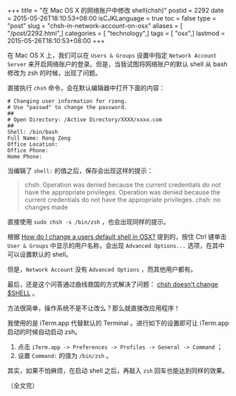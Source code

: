 +++
title = "在 Mac OS X 的网络账户中修改 shell(chsh)"
postid = 2292
date = 2015-05-26T18:10:53+08:00
isCJKLanguage = true
toc = false
type = "post"
slug = "chsh-in-network-account-on-osx"
aliases = [ "/post/2292.html",]
categories = [ "technology",]
tags = [ "osx",]
lastmod = 2015-05-26T18:10:53+08:00
+++


在 Mac OS X 上，我们可以在 `Users & Groups` 设置中指定 `Network Account Server` 来开启网络账户的登录。但是，当我试图将网络账户的默认 shell 从 bash 修改为 zsh 的时候，出现了问题。

<!--more-->
直接执行 `chsh` 命令，会在默认编辑器中打开下面的内容：

``` shell
# Changing user information for rzeng.
# Use "passwd" to change the password.
##
# Open Directory: /Active Directory/XXXX/xxxx.com
##
Shell: /bin/bash
Full Name: Rong Zeng
Office Location:
Office Phone:
Home Phone:
```

当编辑了 `shell:` 的值之后，保存会出现这样的提示： 

> chsh: Operation was denied because the current credentials do not have the appropriate privileges.  Operation was denied because the current credentials do not have the appropriate privileges.
chsh: no changes made

直接使用 `sudo chsh -s /bin/zsh` ，也会出现同样的提示。

根据 [How do I change a users default shell in OSX?][1] 提到的，按住 Ctrl 键单击 `User & Groups` 中显示的用户名称，会出现 `Advanced Options...` 选项，在其中可以设置默认的 shell。

但是，`Network Account` 没有 `Advanced Options` ，而其他用户都有。

最后，还是这个问答通过曲线救国的方式解决了问题： [chsh doesn't change $SHELL][2] 。

方法很简单，操作系统不是不让改么？那么就直接改应用程序！

我使用的是 iTerm.app 代替默认的 Terminal 。进行如下的设置即可让 iTerm.app 启动的时候自动启动 zsh。

1.  点击 `iTerm.app -> Preferences -> Profiles -> General -> Command` ；
2. 设置 `Command:` 的值为 `/bin/zsh` 。

其实，如果不怕麻烦，在启动 shell 之后，再敲入 `zsh` 回车也能达到同样的效果。

（全文完）

[1]: http://superuser.com/questions/379725/how-do-i-change-a-users-default-shell-in-osx
[2]: http://apple.stackexchange.com/questions/131942/chsh-doesnt-change-shell


